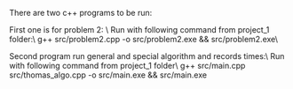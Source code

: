  There are two c++ programs to be run:

First one is for problem 2: \\
Run with following command from project_1 folder:\\
   g++ src/problem2.cpp -o src/problem2.exe && src/problem2.exe\\

Second program run general and special algorithm and records times:\\
Run with following command from project_1 folder\\
    g++ src/main.cpp src/thomas_algo.cpp -o src/main.exe && src/main.exe
